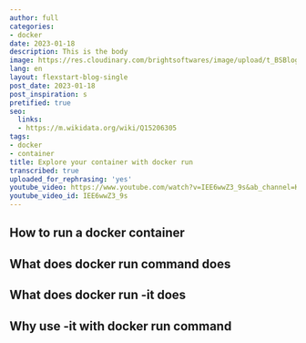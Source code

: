 ```yaml
---
author: full
categories:
- docker
date: 2023-01-18
description: This is the body
image: https://res.cloudinary.com/brightsoftwares/image/upload/t_BSBlogImage/v1651946261/philippe-oursel-R5IdSDngcv8-unsplash_hmqctw.jpg
lang: en
layout: flexstart-blog-single
post_date: 2023-01-18
post_inspiration: s
pretified: true
seo:
  links:
  - https://m.wikidata.org/wiki/Q15206305
tags:
- docker
- container
title: Explore your container with docker run
transcribed: true
uploaded_for_rephrasing: 'yes'
youtube_video: https://www.youtube.com/watch?v=IEE6wwZ3_9s&ab_channel=KelvinMai
youtube_video_id: IEE6wwZ3_9s
---
```


## How to run a docker container



## What does docker run command does


## What does docker run -it does


## Why use -it with docker run command